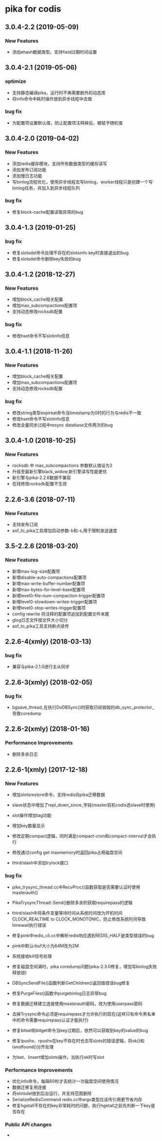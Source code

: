 # pika for codis
## 3.0.4-2.2 (2019-05-09)
### New Features
* 添加ehash数据类型，支持field过期时间设置

## 3.0.4-2.1 (2019-05-06)
### optimize
* 支持静态编译pika，运行时不再需要额外的动态库
* 将info命令中耗时操作放到异步线程中去做

### bug fix
* 为配置项设置默认值，防止配置项注释掉后，被赋予随机值

## 3.0.4-2.0 (2019-04-02)
### New Features
* 添加redis缓存模块，支持所有数据类型的缓存读写
* 添加发布订阅功能
* 添加慢日志功能
* 写binlog流程优化，使用异步线程去写binlog，worker线程只是创建一个写binlog任务，并加入到异步线程队列

### bug fix
* 修复block-cache配置读取异常的bug

## 3.0.4-1.3 (2019-01-25)
### bug fix
* 修复slotsdel命令处理不存在的slotsinfo key时直接退出的bug
* 修复slotsdel命令删除key失败的bug

## 3.0.4-1.2 (2018-12-27)
### New Features
* 增加block_cache相关配置
* 增加max_subcompactions配置项
* 支持动态修改rocksdb配置

### bug fix
* 修改hset命令不写slotinfo信息

## 3.0.4-1.1 (2018-11-26)
### New Features
* 增加block_cache相关配置
* 增加max_subcompactions配置项
* 支持动态修改rocksdb配置

### bug fix
* 修改string类型expireat命令当timestamp为0时的行为与redis不一致
* 修改hset命令不写slotinfo信息
* 修改全量同步过程中resync database文件两次的bug

## 3.0.4-1.0 (2018-10-25)
### New Features
* rocksdb 中 max_subcompactions 参数默认值设为3
* 升级至最新引擎black_widow,新引擎读写性能更优
* 新引擎与pika-2.2.6数据不兼容
* 在线修改rocksdb配置不生效

## 2.2.6-3.6 (2018-07-11)
### New Features
* 支持发布订阅
* aof_to_pika工具增加启动参数-b和-s,用于限制发送速度

## 3.5-2.2.6 (2018-03-20)
### New Features
* 新增max-log-size配置项
* 新增disable-auto-compactions配置项
* 新增max-write-buffer-number配置项
* 新增max-bytes-for-level-base配置项
* 新增level0-file-num-compaction-trigger配置项
* 新增level0-slowdown-writes-trigger配置项
* 新增level0-stop-writes-trigger配置项
* config rewrite 将注释的配置项追加到配置文件末尾
* glog日志文件按文件大小切分
* aof_to_pika工具支持断点续传

## 2.2.6-4(xmly) (2018-03-13)
### bug fix
* 兼容与pika-2.1.0进行主从同步

## 2.2.6-3(xmly) (2018-02-05)
### bug fix
* bgsave_thread_在执行DoDBSync()时获取已经销毁的db_sync_protector_导致coredump

## 2.2.6-2(xmly) (2018-01-16)
### Performance Improvements
* 删除多余日志

## 2.2.6-1(xmly) (2017-12-18)
### New Features
* 增加slotsrestore命令，支持redis向pika迁移数据
* slave状态中增加了repl_down_since_字段(master宕机codis选slave时使用)
* slot操作增加tag功能
* 增加key数量显示
* 修改定期compact逻辑，同时满足compact-cron和compact-interval才会执行
* 修改通过config get maxmemory时返回pika占用磁盘空间

* third/slash中添加trylock接口

### bug fix
* pike_trysync_thread.cc中RecvProc()函数获取是否需要认证时使用masterauth()
* PikaTrysyncThread::Send()删除多余的获取requirepass的逻辑

* third/slash中将条件变量等待时间从系统时间改为开机时间CLOCK_REALTIME  to CLOCK_MONOTONIC，防止修改系统时间导致timewait执行错误

* 修复pink中redis_cli.cc中解析redis响应遇到REDIS_HALF是类型错误的bug
* pink中默认rbuf大小为64M改为2M

* 系统接收kill信号处理
* 修复磁盘空间满时，pika coredump问题(pika-2.3.0修复，增加写binlog失败释放锁)
* DBSyncSendFile()函数判断GetChildren()返回值错误bug修复
* 修复PurgeFiles()函数中purgebinlog日志异常bug

* 修复数据迁移建立连接使用masterauth密码，改为使用userpass密码
* 去掉Trysync命令必须是requirepass才允许执行的现在(这样只有命令黑名单中的命令需要requirepass认证才能执行)
* 修复bitset和bitget命令当key过期后，依然可以获取到key的value的bug
* 修复lpushx、rpushx在key不存在时也去写slots的错误逻辑，将ok()和isnotfound()分开处理
* 为lset、linsert增加slots操作，当执行ok时写slot

### Performance Improvements
* 优化info命令，每隔60秒才去统计一次磁盘空间使用情况
* 数据迁移复用连接
* 将slotsdel放到后台运行，并支持范围删除
* SerializeRedisCommand redis.cc中argv类型应该传引用更节省内存
* 修复hgetall不存在的key非常耗时的问题，执行hgetall之前先判断一下key是否存在


### Public API changes
* 
